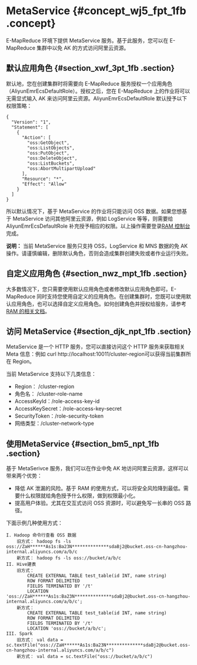 # MetaService {#concept_wj5_fpt_1fb .concept}

E-MapReduce 环境下提供 MetaService 服务。基于此服务，您可以在 E-MapReduce 集群中以免 AK 的方式访问阿里云资源。

## 默认应用角色 {#section_xwf_3pt_1fb .section}

默认地，您在创建集群时将需要向 E-MapReduce 服务授权一个应用角色（AliyunEmrEcsDefaultRole）。授权之后，您在 E-MapReduce 上的作业将可以无需显式输入 AK 来访问阿里云资源。AliyunEmrEcsDefaultRole 默认授予以下权限策略：

```
{
  "Version": "1",
  "Statement": [
    {
      "Action": [
        "oss:GetObject",
        "oss:ListObjects",
        "oss:PutObject",
        "oss:DeleteObject",
        "oss:ListBuckets",
        "oss:AbortMultipartUpload"
      ],
      "Resource": "*",
      "Effect": "Allow"
    }
  ]
}
```

所以默认情况下，基于 MetaService 的作业将只能访问 OSS 数据。如果您想基于 MetaService 访问其他阿里云资源，例如 LogService 等等，则需要给 AliyunEmrEcsDefaultRole 补充授予相应的权限。以上操作需要登录[RAM 控制台](https://ram.console.aliyun.com/#/role/list)完成。

**说明：** 当前 MetaService 服务只支持 OSS，LogService 和 MNS 数据的免 AK 操作。请谨慎编辑，删除默认角色，否则会造成集群创建失败或者作业运行失败。

## 自定义应用角色 {#section_nwz_mpt_1fb .section}

大多数情况下，您只需要使用默认应用角色或者修改默认应用角色即可。E-MapReduce 同时支持您使用自定义的应用角色。在创建集群时，您既可以使用默认应用角色，也可以选择自定义应用角色。如何创建角色并授权给服务，请参考 [RAM 的相关文档](https://www.alibabacloud.com/help/product/28625.html)。

## 访问 MetaService {#section_djk_npt_1fb .section}

MetaService 是一个 HTTP 服务，您可以直接访问这个 HTTP 服务来获取相关 Meta 信息：例如 curl http://localhost:10011/cluster-region可以获得当前集群所在 Region。

当前 MetaService 支持以下几类信息：

-   Region： /cluster-region
-   角色名： /cluster-role-name
-   AccessKeyId：/role-access-key-id
-   AccessKeySecret：/role-access-key-secret
-   SecurityToken：/role-security-token
-   网络类型：/cluster-network-type

## 使用MetaService {#section_bm5_npt_1fb .section}

基于 MetaSerivce 服务，我们可以在作业中免 AK 地访问阿里云资源，这样可以带来两个优势：

-   降低 AK 泄漏的风险。基于 RAM 的使用方式，可以将安全风险降到最低。需要什么权限就给角色授予什么权限，做到权限最小化。
-   提高用户体验。尤其在交互式访问 OSS 资源时，可以避免写一长串的 OSS 路径。

下面示例几种使用方式：

```
I. Hadoop 命令行查看 OSS 数据
    旧方式： hadoop fs -ls oss://ZaH******As1s:Ba23N**************sdaBj2@bucket.oss-cn-hangzhou-internal.aliyuncs.com/a/b/c
    新方式： hadoop fs -ls oss://bucket/a/b/c
II. Hive建表
    旧方式：
        CREATE EXTERNAL TABLE test_table(id INT, name string)
        ROW FORMAT DELIMITED
        FIELDS TERMINATED BY '/t'
        LOCATION 'oss://ZaH******As1s:Ba23N**************sdaBj2@bucket.oss-cn-hangzhou-internal.aliyuncs.com/a/b/c';
    新方式：
        CREATE EXTERNAL TABLE test_table(id INT, name string)
        ROW FORMAT DELIMITED
        FIELDS TERMINATED BY '/t'
        LOCATION 'oss://bucket/a/b/c';
III. Spark
    旧方式： val data = sc.textFile("oss://ZaH******As1s:Ba23N**************sdaBj2@bucket.oss-cn-hangzhou-internal.aliyuncs.com/a/b/c")
    新方式： val data = sc.textFile("oss://bucket/a/b/c")
```

